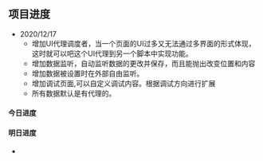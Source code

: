 ## 项目进度

- 2020/12/17
  - 增加UI代理调度者，当一个页面的UI过多又无法通过多界面的形式体现，这时就可以吧这个UI代理到另一个脚本中实现功能。
  - 增加数据监听，自动监听数据的更改并保存，而且能抛出改变位置和内容
  - 增加数据被设置时在外部自由监听。
  - 增加调试页面,可以自定义调试内容。根据调试方向进行扩展
  - 所有数据默认是有代理的。

#### 今日进度
#### 明日进度
- 
